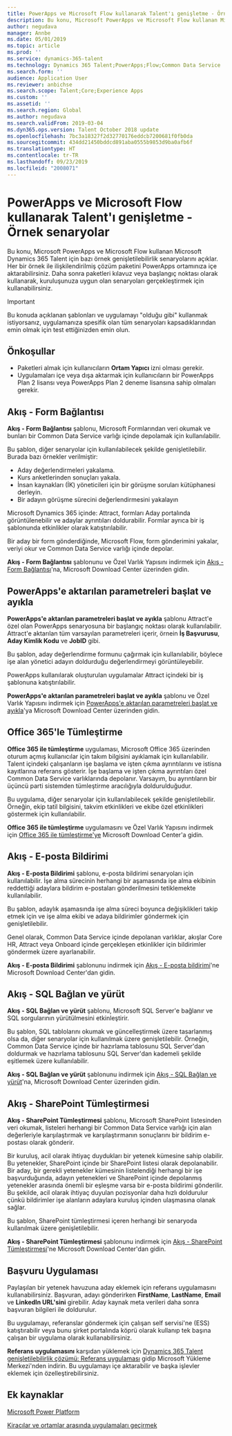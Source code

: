 ```yaml
---
title: PowerApps ve Microsoft Flow kullanarak Talent'ı genişletme - Örnek senaryolar
description: Bu konu, Microsoft PowerApps ve Microsoft Flow kullanan Microsoft Dynamics 365 Talent için bazı örnek genişletilebilirlik senaryolarını açıklar.
author: negudava
manager: Annbe
ms.date: 05/01/2019
ms.topic: article
ms.prod: ''
ms.service: dynamics-365-talent
ms.technology: Dynamics 365 Talent;PowerApps;Flow;Common Data Service
ms.search.form: ''
audience: Application User
ms.reviewer: anbichse
ms.search.scope: Talent;Core;Experience Apps
ms.custom: ''
ms.assetid: ''
ms.search.region: Global
ms.author: negudava
ms.search.validFrom: 2019-03-04
ms.dyn365.ops.version: Talent October 2018 update
ms.openlocfilehash: 7bc3a18327f2d32770176eddcb7200681f0fb0da
ms.sourcegitcommit: 434dd21450bddcd891aba0555b9853d9ba0afb6f
ms.translationtype: HT
ms.contentlocale: tr-TR
ms.lasthandoff: 09/23/2019
ms.locfileid: "2008071"
---
```

# <a name="extend-talent-by-using-powerapps-and-microsoft-flow---example-scenarios"></a>PowerApps ve Microsoft Flow kullanarak Talent'ı genişletme - Örnek senaryolar

Bu konu, Microsoft PowerApps ve Microsoft Flow kullanan Microsoft Dynamics 365 Talent için bazı örnek genişletilebilirlik senaryolarını açıklar. Her bir örnek ile ilişkilendirilmiş çözüm paketini PowerApps ortamınıza içe aktarabilirsiniz. Daha sonra paketleri kılavuz veya başlangıç noktası olarak kullanarak, kuruluşunuza uygun olan senaryoları gerçekleştirmek için kullanabilirsiniz.

> [!IMPORTANT]
> Bu konuda açıklanan şablonları ve uygulamayı "olduğu gibi" kullanmak istiyorsanız, uygulamanıza spesifik olan tüm senaryoları kapsadıklarından emin olmak için test ettiğinizden emin olun.


## <a name="prerequisites"></a>Önkoşullar

- Paketleri almak için kullanıcıların **Ortam Yapıcı** izni olması gerekir.
- Uygulamaları içe veya dışa aktarmak için kullanıcıların bir PowerApps Plan 2 lisansı veya PowerApps Plan 2 deneme lisansına sahip olmaları gerekir.

## <a name="flow--form-connect"></a>Akış - Form Bağlantısı

**Akış - Form Bağlantısı** şablonu, Microsoft Formlarından veri okumak ve bunları bir Common Data Service varlığı içinde depolamak için kullanılabilir.

Bu şablon, diğer senaryolar için kullanılabilecek şekilde genişletilebilir. Burada bazı örnekler verilmiştir:

- Aday değerlendirmeleri yakalama.
- Kurs anketlerinden sonuçları yakala.
- İnsan kaynakları (İK) yöneticileri için bir görüşme soruları kütüphanesi derleyin.
- Bir adayın görüşme sürecini değerlendirmesini yakalayın

Microsoft Dynamics 365 içinde: Attract, formları Aday portalında görüntülenebilir ve adaylar ayrıntıları doldurabilir. Formlar ayrıca bir iş şablonunda etkinlikler olarak katıştırılabilir.

Bir aday bir form gönderdiğinde, Microsoft Flow, form gönderimini yakalar, veriyi okur ve Common Data Service varlığı içinde depolar.

**Akış - Form Bağlantısı** şablonunu ve Özel Varlık Yapısını indirmek için [Akış - Form Bağlantısı](https://go.microsoft.com/fwlink/?linkid=2081988)'na, Microsoft Download Center üzerinden gidin.

## <a name="initiate-and-extract-parameters-passed-to-powerapps"></a>PowerApps'e aktarılan parametreleri başlat ve ayıkla

**PowerApps'e aktarılan parametreleri başlat ve ayıkla** şablonu Attract'e özel olan PowerApps senaryosuna bir başlangıç noktası olarak kullanılabilir. Attract'e aktarılan tüm varsayılan parametreleri içerir, örnein **İş Başvurusu**, **Aday Kimlik Kodu** ve **JobID** gibi.

Bu şablon, aday değerlendirme formunu çağırmak için kullanılabilir, böylece işe alan yönetici adayın doldurduğu değerlendirmeyi görüntüleyebilir.

PowerApps kullanılarak oluşturulan uygulamalar Attract içindeki bir iş şablonuna katıştırılabilir.

**PowerApps'e aktarılan parametreleri başlat ve ayıkla** şablonu ve Özel Varlık Yapısını indirmek için [PowerApps'e aktarılan parametreleri başlat ve ayıkla](https://go.microsoft.com/fwlink/?linkid=2081991)'ya Microsoft Download  Center üzerinden gidin.

## <a name="integration-with-office-365"></a>Office 365'le Tümleştirme

**Office 365 ile tümleştirme** uygulaması, Microsoft Office 365 üzerinden oturum açmış kullanıcılar için takım bilgisini ayıklamak için kullanılabilir. Talent içindeki çalışanların işe başlama ve işten çıkma ayrıntılarını ve istisna kayıtlarına referans gösterir. İşe başlama ve işten çıkma ayrıntıları özel Common Data Service varlıklarında depolanır. Varsayım, bu ayrıntıların bir üçüncü parti sistemden tümleştirme aracılığıyla doldurulduğudur.

Bu uygulama, diğer senaryolar için kullanılabilecek şekilde genişletilebilir. Örneğin, ekip tatil bilgisini, takvim etkinlikleri ve ekibe özel etkinlikleri göstermek için kullanılabilir.

**Office 365 ile tümleştirme** uygulamasını ve Özel Varlık Yapısını indirmek için [Office 365 ile tümleştirme'ye](https://go.microsoft.com/fwlink/?linkid=2081787) Microsoft Download Center'a gidin.

## <a name="flow--email-notification"></a>Akış - E-posta Bildirimi

**Akış - E-posta Bildirimi** şablonu, e-posta bildirimi senaryoları için kullanılabilir. İşe alma sürecinin herhangi bir aşamasında işe alma ekibinin reddettiği adaylara bildirim e-postaları gönderilmesini tetiklemekte kullanılabilir.

Bu şablon, adaylık aşamasında işe alma süreci boyunca değişiklikleri takip etmek için ve işe alma ekibi ve adaya bildirimler göndermek için genişletilebilir.

Genel olarak, Common Data Service içinde depolanan varlıklar, akışlar Core HR, Attract veya Onboard içinde gerçekleşen etkinlikler için bildirimler göndermek üzere ayarlanabilir.

**Akış - E-posta Bildirimi** şablonunu indirmek için [Akış - E-posta bildirimi](https://go.microsoft.com/fwlink/?linkid=2082103)'ne Microsoft Download Center'dan gidin.

## <a name="flow--sql-connect-and-execute"></a>Akış - SQL Bağlan ve yürüt

**Akış - SQL Bağlan ve yürüt** şablonu, Microsoft SQL Server'e bağlanır ve SQL sorgularının yürütülmesini etkinleştirir.

Bu şablon, SQL tablolarını okumak ve güncelleştirmek üzere tasarlanmış olsa da, diğer senaryolar için kullanılmak üzere genişletilebilir. Örneğin, Common Data Service içinde bir hazırlama tablosunu SQL Server'dan doldurmak ve hazırlama tablosunu SQL Server'dan kademeli şekilde eşitlemek üzere kullanılabilir.

**Akış - SQL Bağlan ve yürüt** şablonunu indirmek için [Akış - SQL Bağlan ve yürüt](https://go.microsoft.com/fwlink/?linkid=2081789)'na, Microsoft Download Center üzerinden gidin.

## <a name="flow--sharepoint-integration"></a>Akış - SharePoint Tümleştirmesi

**Akış - SharePoint Tümleştirmesi** şablonu, Microsoft SharePoint listesinden veri okumak, listeleri herhangi bir Common Data Service varlığı için alan değerleriyle karşılaştırmak ve karşılaştırmanın sonuçlarını bir bildirim e-postası olarak gönderir. 

Bir kuruluş, acil olarak ihtiyaç duydukları bir yetenek kümesine sahip olabilir. Bu yetenekler, SharePoint içinde bir SharePoint listesi olarak depolanabilir. Bir aday, bir gerekli yetenekler kümesinin listelendiği herhangi bir işe başvurduğunda, adayın yetenekleri ve SharePoint içinde depolanmış yetenekler arasında önemli bir eşleşme varsa bir e-posta bildirimi gönderilir. Bu şekilde, acil olarak ihtiyaç duyulan pozisyonlar daha hızlı doldurulur çünkü bildirimler işe alanların adaylara kuruluş içinden ulaşmasına olanak sağlar.

Bu şablon, SharePoint tümleştirmesi içeren herhangi bir senaryoda kullanılmak üzere genişletilebilir.

**Akış - SharePoint Tümleştirmesi** şablonunu indirmek için [Akış - SharePoint Tümleştirmesi](https://go.microsoft.com/fwlink/?linkid=2082109)'ne Microsoft Download Center'dan gidin.

## <a name="referral-app"></a>Başvuru Uygulaması
Paylaşılan bir yetenek havuzuna aday eklemek için referans uygulamasını kullanabilirsiniz. Başvuran, adayı gönderirken **FirstName**, **LastName**, **Email** ve **Linkedln URL'sini** girebilir. Aday kaynak meta verileri daha sonra başvuran bilgileri ile doldurulur.

Bu uygulamayı, referanslar göndermek için çalışan self servisi'ne (ESS) katıştırabilir veya bunu şirket portalında köprü olarak kullanıp tek başına çalışan bir uygulama olarak kullanabilirsiniz.

**Referans uygulamasını** karşıdan yüklemek için [Dynamics 365 Talent genişletilebilirlik çözümü: Referans uygulaması](http://www.microsoft.com/downloads/details.aspx?FamilyID=9a59c9d1-f8a1-4d4d-b768-cfc4f4eb9d0d) gidip Microsoft Yükleme Merkezi'nden indirin. Bu uygulamayı içe aktarabilir ve başka işlevler eklemek için özelleştirebilirsiniz.

## <a name="additional-resources"></a>Ek kaynaklar

[Microsoft Power Platform](https://docs.microsoft.com/power-platform/admin/admin-documentation)

[Kiracılar ve ortamlar arasında uygulamaları geçirmek](https://docs.microsoft.com/power-platform/admin/environment-and-tenant-migration)

